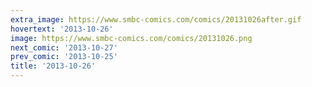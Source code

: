 ```yaml
---
extra_image: https://www.smbc-comics.com/comics/20131026after.gif
hovertext: '2013-10-26'
image: https://www.smbc-comics.com/comics/20131026.png
next_comic: '2013-10-27'
prev_comic: '2013-10-25'
title: '2013-10-26'
---
```


